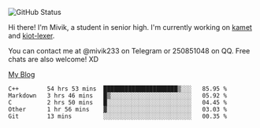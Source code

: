 ![GitHub Status](https://github-readme-stats.vercel.app/api?show_icons=true&username=Mivik)

Hi there! I'm Mivik, a student in senior high. I'm currently working on [kamet](https://github.com/Mivik/kamet) and [kiot-lexer](https://github.com/KiotLand/kiot-lexer).

You can contact me at @mivik233 on Telegram or 250851048 on QQ. Free chats are also welcome! XD

[My Blog](https://mivik.gitee.io)

<!--START_SECTION:waka-->
```text
C++        54 hrs 53 mins  █████████████████████▒░░░   85.95 % 
Markdown   3 hrs 46 mins   █▒░░░░░░░░░░░░░░░░░░░░░░░   05.92 % 
C          2 hrs 50 mins   █░░░░░░░░░░░░░░░░░░░░░░░░   04.45 % 
Other      1 hr 56 mins    ▓░░░░░░░░░░░░░░░░░░░░░░░░   03.03 % 
Git        13 mins         ░░░░░░░░░░░░░░░░░░░░░░░░░   00.35 % 
```
<!--END_SECTION:waka-->

